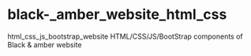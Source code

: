 # black-_amber_website_html_css
html_css_js_bootstrap_website
HTML/CSS/JS/BootStrap components of Black & amber website

